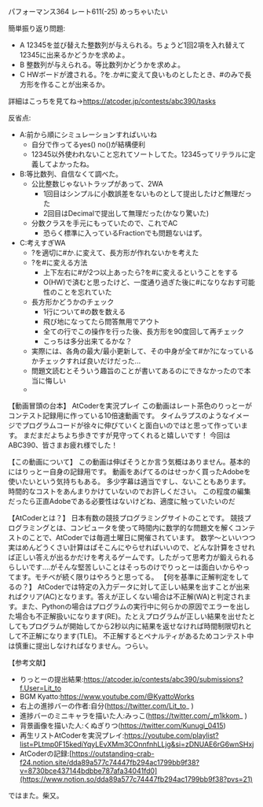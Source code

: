 パフォーマンス364 レート611(-25) めっちゃいたい

簡単振り返り問題:

- A 12345を並び替えた整数列が与えられる。ちょうど1回2項を入れ替えて12345に出来るかどうかを求めよ。
- B 整数列が与えられる。等比数列かどうかを求めよ。
- C HWボードが渡される。?を.か#に変えて良いものとしたとき、#のみで長方形を作ることが出来るか。

詳細はこっちを見てね→https://atcoder.jp/contests/abc390/tasks

反省点:
-   A:前から順にシミュレーションすればいいね
    -   自分で作ってるyes() no()が結構便利
    -   12345以外使われないこと忘れてソートしてた。12345ってリテラルに定義してよかったね。
-   B:等比数列、自信なくて調べた。
    -   公比整数じゃないトラップがあって、2WA
        -   1回目はシンプルに小数誤差をないものとして提出したけど無理だった
        -   2回目はDecimalで提出して無理だった(かなり驚いた)
    -   分数クラスを手元にもっていたので、これでAC
        -   恐らく標準に入っているFractionでも問題ないはず。
-   C:考えすぎWA
    -   ?を適切に#か.に変えて、長方形が作れないかを考えた
    -   ?を#に変える方法
        -   上下左右に#が2つ以上あったら?を#に変えるということをする
        -   O(HW)で済むと思ったけど、一度通り過ぎた後に#になりなおす可能性のことを忘れていた
    -   長方形かどうかのチェック
        -   1行について#の数を数える
        -   飛び地になってたら問答無用でアウト
        -   全ての行でこの操作を行った後、長方形を90度回して再チェック
        -   こっちは多分出来てるかな？
    -   実際には、各角の最大/最小更新して、その中身が全て#か?になっているかチェックすれば良いだけだった...
    -   問題文読むとそういう趣旨のことが書いてあるのにできなかったので本当に悔しい
    -   



【動画冒頭の台本】
AtCoderを実況プレイ
この動画はレート茶色のりっとーがコンテスト記録用に作っている10倍速動画です。
タイムラプスのようなイメージでプログラムコードが徐々に伸びていくと面白いのではと思って作っています。
まだまだよちよち歩きですが見守ってくれると嬉しいです！
今回はABC390、皆さまお疲れ様でした！

【この動画について】
この動画は伸ばそうとか言う気概はありません。基本的にはりっとー自身の記録用です。
動画をあげてるのはせっかく買ったAdobeを使いたいという気持ちもある。
多少字幕は適当ですし、ないこともあります。時間的なコストをあんまりかけていないのでお許しください。
この程度の編集だったら正直Adobeである必要性はないけどね、適度に触っていたいのだ

【AtCoderとは？】
日本有数の競技プログラミングサイトのことです。
競技プログラミングとは、コンピュータを使って時間内に数学的な問題文を解くコンテストのことで、AtCoderでは毎週土曜日に開催されています。
数学～といいつつ実はめんどうくさい計算はぱそこんにやらせればいいので、どんな計算をさせれば正しい答えが出るかだけを考えるゲームです。したがって思考力が鍛えられるらしいです....がそんな堅苦しいことはそっちのけでりっとーは面白いからやってます。モチベが続く限りはやろうと思ってる。
【何を基準に正解判定をしてるの？】
AtCoderでは特定の入力データに対して正しい結果を出すことが出来ればクリア(AC)となります。答えが正しくない場合は不正解(WA)と判定されます。また、Pythonの場合はプログラムの実行中に何らかの原因でエラーを出した場合も不正解扱いになります(RE)。たとえプログラムが正しい結果を出せたとしてもプログラムが開始してから2秒以内に結果を返せなければ時間制限切れとして不正解になります(TLE)。
不正解するとペナルティがあるためコンテスト中は慎重に提出しなければなりません。つらい。

【参考文献】

- りっとーの提出結果:https://atcoder.jp/contests/abc390/submissions?f.User=Lit_to
- BGM Kyatto:https://www.youtube.com/@KyattoWorks
- 右上の進捗バーの作者:自分(https://twitter.com/Lit_to_ )
- 進捗バーのミニキャラを描いた人:みっこ(https://twitter.com/_m1kkom_ )
- 背景画像を描いた人:くぬぎりつ(https://twitter.com/Kunugi_0415)
- 再生リストAtCoderを実況プレイ:https://youtube.com/playlist?list=PLtmp0F15kediYqyLEvXMm3COnnfnhLLjg&si=zDNUAE6rG6wnSHxj
- AtCoderの記録:[https://outstanding-crab-f24.notion.site/dda89a577c74447fb294ac1799bb9f38?v=8730bce437144bdbbe787afa34041fd0](https://www.notion.so/dda89a577c74447fb294ac1799bb9f38?pvs=21)

ではまた。柴又。
